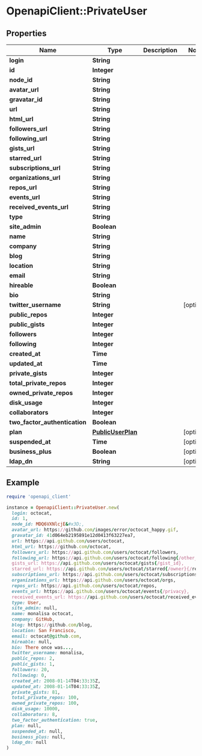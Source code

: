 # OpenapiClient::PrivateUser

## Properties

| Name | Type | Description | Notes |
| ---- | ---- | ----------- | ----- |
| **login** | **String** |  |  |
| **id** | **Integer** |  |  |
| **node_id** | **String** |  |  |
| **avatar_url** | **String** |  |  |
| **gravatar_id** | **String** |  |  |
| **url** | **String** |  |  |
| **html_url** | **String** |  |  |
| **followers_url** | **String** |  |  |
| **following_url** | **String** |  |  |
| **gists_url** | **String** |  |  |
| **starred_url** | **String** |  |  |
| **subscriptions_url** | **String** |  |  |
| **organizations_url** | **String** |  |  |
| **repos_url** | **String** |  |  |
| **events_url** | **String** |  |  |
| **received_events_url** | **String** |  |  |
| **type** | **String** |  |  |
| **site_admin** | **Boolean** |  |  |
| **name** | **String** |  |  |
| **company** | **String** |  |  |
| **blog** | **String** |  |  |
| **location** | **String** |  |  |
| **email** | **String** |  |  |
| **hireable** | **Boolean** |  |  |
| **bio** | **String** |  |  |
| **twitter_username** | **String** |  | [optional] |
| **public_repos** | **Integer** |  |  |
| **public_gists** | **Integer** |  |  |
| **followers** | **Integer** |  |  |
| **following** | **Integer** |  |  |
| **created_at** | **Time** |  |  |
| **updated_at** | **Time** |  |  |
| **private_gists** | **Integer** |  |  |
| **total_private_repos** | **Integer** |  |  |
| **owned_private_repos** | **Integer** |  |  |
| **disk_usage** | **Integer** |  |  |
| **collaborators** | **Integer** |  |  |
| **two_factor_authentication** | **Boolean** |  |  |
| **plan** | [**PublicUserPlan**](PublicUserPlan.md) |  | [optional] |
| **suspended_at** | **Time** |  | [optional] |
| **business_plus** | **Boolean** |  | [optional] |
| **ldap_dn** | **String** |  | [optional] |

## Example

```ruby
require 'openapi_client'

instance = OpenapiClient::PrivateUser.new(
  login: octocat,
  id: 1,
  node_id: MDQ6VXNlcjE&#x3D;,
  avatar_url: https://github.com/images/error/octocat_happy.gif,
  gravatar_id: 41d064eb2195891e12d0413f63227ea7,
  url: https://api.github.com/users/octocat,
  html_url: https://github.com/octocat,
  followers_url: https://api.github.com/users/octocat/followers,
  following_url: https://api.github.com/users/octocat/following{/other_user},
  gists_url: https://api.github.com/users/octocat/gists{/gist_id},
  starred_url: https://api.github.com/users/octocat/starred{/owner}{/repo},
  subscriptions_url: https://api.github.com/users/octocat/subscriptions,
  organizations_url: https://api.github.com/users/octocat/orgs,
  repos_url: https://api.github.com/users/octocat/repos,
  events_url: https://api.github.com/users/octocat/events{/privacy},
  received_events_url: https://api.github.com/users/octocat/received_events,
  type: User,
  site_admin: null,
  name: monalisa octocat,
  company: GitHub,
  blog: https://github.com/blog,
  location: San Francisco,
  email: octocat@github.com,
  hireable: null,
  bio: There once was...,
  twitter_username: monalisa,
  public_repos: 2,
  public_gists: 1,
  followers: 20,
  following: 0,
  created_at: 2008-01-14T04:33:35Z,
  updated_at: 2008-01-14T04:33:35Z,
  private_gists: 81,
  total_private_repos: 100,
  owned_private_repos: 100,
  disk_usage: 10000,
  collaborators: 8,
  two_factor_authentication: true,
  plan: null,
  suspended_at: null,
  business_plus: null,
  ldap_dn: null
)
```

